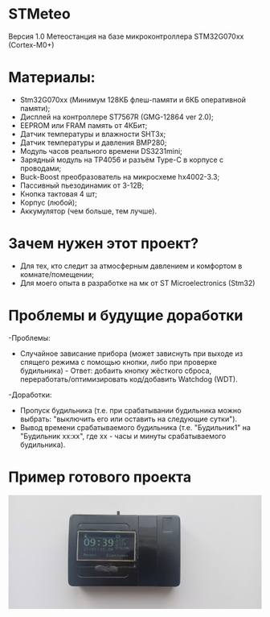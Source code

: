 # STMeteo
  Версия 1.0
  Метеостанция на базе микроконтроллера STM32G070xx (Cortex-M0+)
# Материалы:
  - Stm32G070xx (Минимум 128КБ флеш-памяти и 6КБ оперативной памяти);
  - Дисплей на контроллере ST7567R (GMG-12864 ver 2.0);
  - EEPROM или FRAM память от 4КБит;
  - Датчик температуры и влажности SHT3x;
  - Датчик температуры и давления BMP280;
  - Модуль часов реального времени DS3231mini;
  - Зарядный модуль на TP4056 и разъём Type-C в корпусе с проводами;
  - Buck-Boost преобразователь на микросхеме hx4002-3.3;
  - Пассивный пьезодинамик от 3-12В;
  - Кнопка тактовая 4 шт;
  - Корпус (любой);
  - Аккумулятор (чем больше, тем лучше).
# Зачем нужен этот проект?
  - Для тех, кто следит за атмосферным давлением и комфортом в комнате/помещении;
  - Для моего опыта в разработке на мк от ST Microelectronics (Stm32)
# Проблемы и будущие доработки
  -Проблемы:
  - Случайное зависание прибора (может зависнуть при выходе из спящего режима с помощью кнопки, либо при проверке будильника) - Ответ: добаить кнопку жёсткого сброса, переработать/оптимизировать код/добавить Watchdog (WDT).

  -Доработки:
  - Пропуск будильника (т.е. при срабатывании будильника можно выбрать: "выключить его или оставить на следующие сутки").
  - Вывод времени срабатываемого будильника (т.е. "Будильник1" на "Будильник xx:xx", где xx - часы и минуты срабатываемого будильника).
# Пример готового проекта
![Sample by Morshu8800 ](https://github.com/Morshu8800/STMeteo/blob/main/Sample.png)
